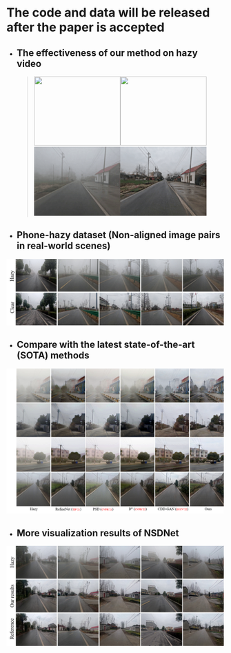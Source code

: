 # The code and data will be released after the paper is accepted

* ## The effectiveness of our method on hazy video
  ><img src='https://github.com/hello2377/NSDNet/blob/main/Figs/video_hazy1.gif' width='200' height='160'><img src='https://github.com/hello2377/NSDNet/blob/main/Figs/video_hazy_dehazing1.gif' width='200' height='160'><img src='https://github.com/hello2377/NSDNet/blob/main/Figs/video_hazy2.gif' width='200' height='160'><img src='https://github.com/hello2377/NSDNet/blob/main/Figs/video_hazy_dehazing2.gif' width='200' height='160'>

* ## Phone-hazy dataset (Non-aligned image pairs in real-world scenes)
![image](https://github.com/hello2377/NSDNet/blob/main/Figs/Non-aligned_image_pairs.png)

* ## Compare with the latest state-of-the-art (SOTA) methods
![image](https://github.com/hello2377/NSDNet/blob/main/Figs/Comparison_of_results.png)

* ## More visualization results of NSDNet
![image](https://github.com/hello2377/NSDNet/blob/main/Figs/More_results.png)
